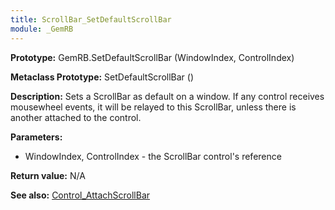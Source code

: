 ```yaml
---
title: ScrollBar_SetDefaultScrollBar
module: _GemRB
---
```


**Prototype:** GemRB.SetDefaultScrollBar (WindowIndex, ControlIndex)

**Metaclass Prototype:** SetDefaultScrollBar ()

**Description:** Sets a ScrollBar as default on a window. If any control 
receives mousewheel events, it will be relayed to this ScrollBar, unless 
there is another attached to the control.

**Parameters:**
  * WindowIndex, ControlIndex - the ScrollBar control's reference

**Return value:** N/A

**See also:** [Control_AttachScrollBar](Control_AttachScrollBar.md)
